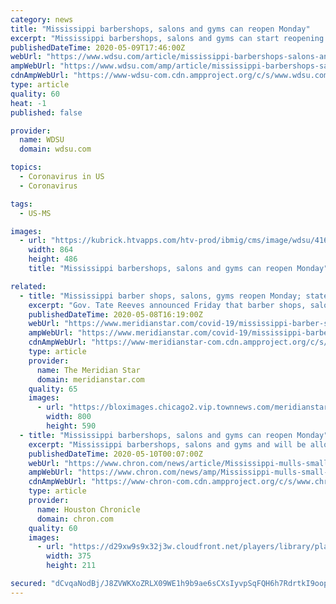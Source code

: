 ```yaml
---
category: news
title: "Mississippi barbershops, salons and gyms can reopen Monday"
excerpt: "Mississippi barbershops, salons and gyms can start reopening Monday but must take steps to slow the spread of the new coronavirus.Gov. Tate Reeves made the announcement Friday.He also extended his “safer at home” order by two more weeks,"
publishedDateTime: 2020-05-09T17:46:00Z
webUrl: "https://www.wdsu.com/article/mississippi-barbershops-salons-and-gyms-can-reopen-monday/32424441"
ampWebUrl: "https://www.wdsu.com/amp/article/mississippi-barbershops-salons-and-gyms-can-reopen-monday/32424441"
cdnAmpWebUrl: "https://www-wdsu-com.cdn.ampproject.org/c/s/www.wdsu.com/amp/article/mississippi-barbershops-salons-and-gyms-can-reopen-monday/32424441"
type: article
quality: 60
heat: -1
published: false

provider:
  name: WDSU
  domain: wdsu.com

topics:
  - Coronavirus in US
  - Coronavirus

tags:
  - US-MS

images:
  - url: "https://kubrick.htvapps.com/htv-prod/ibmig/cms/image/wdsu/41647954-mississippinews-jpg.jpg?crop=1.00xw:1.00xh;0,0&resize=1200:*"
    width: 864
    height: 486
    title: "Mississippi barbershops, salons and gyms can reopen Monday"

related:
  - title: "Mississippi barber shops, salons, gyms reopen Monday; state's COVID-19 cases surpass 9,000"
    excerpt: "Gov. Tate Reeves announced Friday that barber shops, salons and gyms may reopen Monday at 8 a.m. with certain restrictions to prevent the spread of COVID-19."
    publishedDateTime: 2020-05-08T16:19:00Z
    webUrl: "https://www.meridianstar.com/covid-19/mississippi-barber-shops-salons-gyms-reopen-monday-states-covid-19-cases-surpass-9-000/article_afd10370-9147-11ea-8c8f-2bd0b20ebfde.html"
    ampWebUrl: "https://www.meridianstar.com/covid-19/mississippi-barber-shops-salons-gyms-reopen-monday-states-covid-19-cases-surpass-9-000/article_afd10370-9147-11ea-8c8f-2bd0b20ebfde.amp.html"
    cdnAmpWebUrl: "https://www-meridianstar-com.cdn.ampproject.org/c/s/www.meridianstar.com/covid-19/mississippi-barber-shops-salons-gyms-reopen-monday-states-covid-19-cases-surpass-9-000/article_afd10370-9147-11ea-8c8f-2bd0b20ebfde.amp.html"
    type: article
    provider:
      name: The Meridian Star
      domain: meridianstar.com
    quality: 65
    images:
      - url: "https://bloximages.chicago2.vip.townnews.com/meridianstar.com/content/tncms/assets/v3/editorial/7/36/73632a80-8ae4-5e5d-8cb8-8c845b339626/5eb5b34eaca6e.image.jpg"
        width: 800
        height: 590
  - title: "Mississippi barbershops, salons and gyms can reopen Monday"
    excerpt: "Mississippi barbershops, salons and gyms and will be allowed to reopen Monday but must take steps to curb the spread of the new coronavirus, Gov. Tate Reeves said Friday. It was the Republican governor's latest announcement to gradually remove restrictions he has set because of the pandemic in the past several weeks."
    publishedDateTime: 2020-05-10T00:07:00Z
    webUrl: "https://www.chron.com/news/article/Mississippi-mulls-small-business-aid-from-virus-15257209.php"
    ampWebUrl: "https://www.chron.com/news/amp/Mississippi-mulls-small-business-aid-from-virus-15257209.php"
    cdnAmpWebUrl: "https://www-chron-com.cdn.ampproject.org/c/s/www.chron.com/news/amp/Mississippi-mulls-small-business-aid-from-virus-15257209.php"
    type: article
    provider:
      name: Houston Chronicle
      domain: chron.com
    quality: 60
    images:
      - url: "https://d29xw9s9x32j3w.cloudfront.net/players/library/placeholder.png"
        width: 375
        height: 211

secured: "dCvqaNodBj/J8ZVWKXoZRLX09WE1h9b9ae6sCXsIyvpSqFQH6h7RdrtkI9oopS5e9QDhO8qgepze8aV+iKZWRqCUnDD4zJClKaNjTgnU+6AnJTaGpR5JelIo4U3daS/8l5feVNmEU/p60SZq1iszSctMc8DjeuYSPCwiB7fitLscWDjG24k4cI2yc+jtmpJ/xgp4D8mYRvbzH4Lt4u5Zr8SLZ1fq5EV6eECkPesupKEeG9RKdWaecpYGIxOgfGsScCJmkLY2fDurNQBIj2O+GmXwdWVDjakDbCKs6hr2cMHqYbdoQ3BnH/PmSTw3YY+c;8rx+QSosvyuk2ZHgI4lRwA=="
---
```


